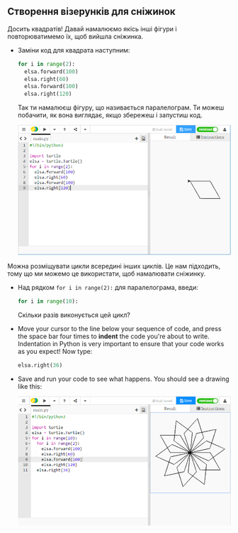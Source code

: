 ## Створення візерунків для сніжинок

Досить квадратів! Давай намалюємо якісь інші фігури і повторюватимемо їх, щоб вийшла сніжинка.

- Заміни код для квадрата наступним:
    
    ```python
    for i in range(2):
      elsa.forward(100)
      elsa.right(60)
      elsa.forward(100)
      elsa.right(120)
    ```
    
    Так ти намалюєш фігуру, що називається паралелограм. Ти можеш побачити, як вона виглядає, якщо збережеш і запустиш код.
    
    ![](images/parallelogram.png)

Можна розміщувати цикли всередині інших циклів. Це нам підходить, тому що ми можемо це використати, щоб намалювати сніжинку.

- Над рядком `for i in range(2):` для паралелограма, введи:
    
    ```python
    for i in range(10):
    ```
    
    Скільки разів виконується цей цикл?

- Move your cursor to the line below your sequence of code, and press the space bar four times to **indent** the code you're about to write. Indentation in Python is very important to ensure that your code works as you expect! Now type:
    
    ```python
    elsa.right(36)
    ```

- Save and run your code to see what happens. You should see a drawing like this:
    
    ![](images/snowflake1.png)